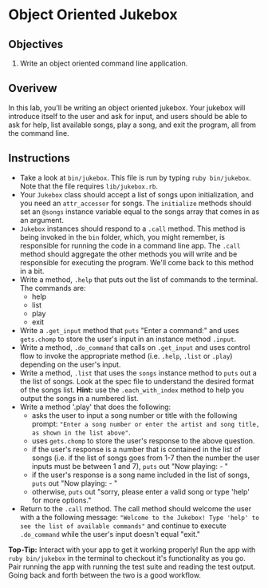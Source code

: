 # Object Oriented Jukebox

## Objectives

1. Write an object oriented command line application.

## Overivew

In this lab, you'll be writing an object oriented jukebox. Your jukebox will introduce itself to the user and ask for input, and users should be able to ask for help, list available songs, play a song, and exit the program, all from the command line. 

## Instructions

* Take a look at `bin/jukebox`. This file is run by typing `ruby bin/jukebox`. Note that the file requires `lib/jukebox.rb`. 
* Your `Jukebox` class should accept a list of songs upon initialization, and you need an `attr_accessor` for songs. The `initialize` methods should set an `@songs` instance variable equal to the songs array that comes in as an argument.
* `Jukebox` instances should respond to a `.call` method. This method is being invoked in the `bin` folder, which, you might remember, is responsible for running the code in a command line app. The `.call` method should aggregate the other methods you will write and be responsible for executing the program. We'll come back to this method in a bit. 
* Write a method, `.help` that puts out the list of commands to the terminal. The commands are: 
    * help 
    * list
    * play
    * exit
* Write a `.get_input` method that `puts` "Enter a command:" and uses `gets.chomp` to store the user's input in an instance method `.input`. 
* Write a method, `.do_command` that calls on `.get_input` and uses control flow to invoke the appropriate method (i.e. `.help`, `.list` or `.play`) depending on the user's input. 
* Write a method, `.list` that uses the `songs` instance method to `puts` out a the list of songs. Look at the spec file to understand the desired format of the songs list. **Hint:** use the `.each_with_index` method to help you output the songs in a numbered list. 
* Write a method '.play' that does the following: 
    * asks the user to input a song number or title with the following prompt: `"Enter a song number or enter the artist and song title, as shown in the list above"`.
    * uses `gets.chomp` to store the user's response to the above question.
    * if the user's response is a number that is contained in the list of songs (i.e. if the list of songs goes from 1-7 then the number the user inputs must be between 1 and 7), `puts` out "Now playing: <Artist Name> - <Song Name>"
    * if the user's response is a song name included in the list of songs, `puts` out "Now playing: <Artist Name> - <Song Name>"
    * otherwise, `puts` out "sorry, please enter a valid song or type 'help' for more options."
* Return to the `.call` method. The call method should welcome the user with a the following message: `"Welcome to the Jukebox! Type 'help' to see the list of available commands"` and continue to execute `.do_command` while the user's input doesn't equal "exit."

**Top-Tip:** Interact with your app to get it working properly! Run the app with `ruby bin/jukebox` in the terminal to checkout it's functionality as you go. Pair running the app with running the test suite and reading the test output. Going back and forth between the two is a good workflow. 


